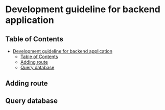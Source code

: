 # Development guideline for backend application

## Table of Contents

- [Development guideline for backend application](#development-guideline-for-backend-application)
  - [Table of Contents](#table-of-contents)
  - [Adding route](#adding-route)
  - [Query database](#query-database)

## Adding route

## Query database

